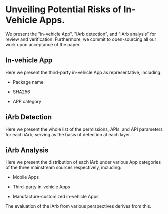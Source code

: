 # Unveiling Potential Risks of In-Vehicle Apps.

We present the "in-vehicle App", "iArb detection", and "iArb analysis" for review and verification. Furthermore, we commit to open-sourcing all our work upon acceptance of the paper.

## In-vehicle App

Here we present the third-party in-vehicle App as representative, including:

* Package name

* SHA256

* APP category

## iArb Detection

Here we present the whole list of the permissions, APIs, and API parameters for each iArb, serving as the basis of detection at each layer. 

## iArb Analysis

Here we present the distribution of each iArb under various App categories of the three mainstream sources respectively, including: 

* Mobile Apps

* Third-party in-vehicle Apps

* Manufacture-customized in-vehicle Apps

The evaluation of the iArb from various perspectives derives from this.

